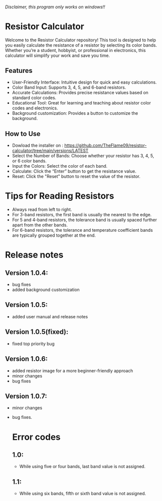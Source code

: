###### Disclaimer, this program only works on windows!!
# Resistor Calculator
Welcome to the Resistor Calculator repository! This tool is designed to help you easily calculate the resistance of a resistor by selecting its color bands. Whether you’re a student, hobbyist, or professional in electronics, this calculator will simplify your work and save you time.

## Features
* User-Friendly Interface: Intuitive design for quick and easy calculations.
* Color Band Input: Supports 3, 4, 5, and 6-band resistors.
* Accurate Calculations: Provides precise resistance values based on standard color codes.
* Educational Tool: Great for learning and teaching about resistor color codes and electronics.
* Background customization: Provides a button to customize the background.
## How to Use
* Dowload the installer on : https://github.com/TheFlame09/resistor-calculator/tree/main/versions/LATEST 
* Select the Number of Bands: Choose whether your resistor has 3, 4, 5, or 6 color bands.
* Input the Colors: Select the color of each band.
* Calculate: Click the “Enter” button to get the resistance value.
* Reset: Click the "Reset" button to reset the value of the resistor.

# Tips for Reading Resistors
 * Always read from left to right.
 * For 3-band resistors, the first band is usually the nearest to the edge.
 * For 5 and 4-band resistors, the tolerance band is usually spaced further apart from the other bands.
 * For 6-band resistors, the tolerance and temperature coefficient bands are typically grouped together at the end.

# Release notes
## Version 1.0.4:
* bug fixes
* added background customization

## Version 1.0.5: 
* added user manual and release notes

## Version 1.0.5(fixed):
* fixed top priority bug

## Version 1.0.6: 
* added resistor image for a more beginner-friendly approach
* minor changes
* bug fixes

## Version 1.0.7:
* minor changes
* bug fixes.
  
 
  # Error codes
  ## 1.0:
   * While using five or four bands, last band value is not assigned.
  ## 1.1:
  * While using six bands, fifth or sixth band value is not assigned.
